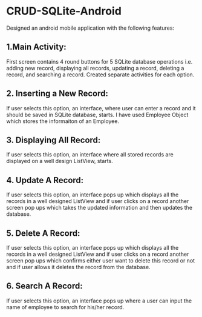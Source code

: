 # CRUD-SQLite-Android


Designed an android mobile application with the following features:

## 1.Main Activity: 
  First screen contains 4 round buttons for 5 SQLite database operations i.e. adding new record, displaying all records, updating a record, deleting a record, and searching a record. Created separate activities for each option.
  
## 2. Inserting a New Record: 
  If user selects this option, an interface, where user can enter a record and it should be saved in SQLite database, starts. I have used Employee Object which stores the informaiton of an Employee.

## 3. Displaying All Record:
  If user selects this option, an interface where all stored records are displayed on a well design ListView, starts.

## 4. Update A Record: 
  If user selects this option, an interface pops up which displays all the records in a well designed ListView and if user clicks on a record another screen pop ups which takes the updated information and then updates the database.
  
## 5. Delete A Record:
  If user selects this option, an interface pops up which displays all the records in a well designed ListView and if user clicks on a record another screen pop ups which confirms either user want to delete this record or not and if user allows it deletes the record from the database.
  
## 6. Search A Record: 
  If user selects this option, an interface pops up where a user can input the name of employee to search for his/her record.
